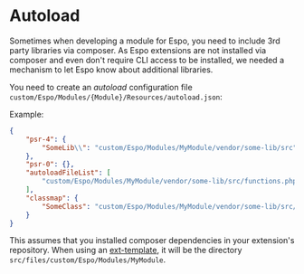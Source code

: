 # Autoload

Sometimes when developing a module for Espo, you need to include 3rd party libraries via composer. 
As Espo extensions are not installed via composer and even don't require CLI access to be installed, we needed a mechanism to let Espo know about additional libraries.

You need to create an *autoload* configuration file `custom/Espo/Modules/{Module}/Resources/autoload.json`:

Example:

```json
{
    "psr-4": {
        "SomeLib\\": "custom/Espo/Modules/MyModule/vendor/some-lib/src"
    },
    "psr-0": {},
    "autoloadFileList": [
        "custom/Espo/Modules/MyModule/vendor/some-lib/src/functions.php"
    ],
    "classmap": {
        "SomeClass": "custom/Espo/Modules/MyModule/vendor/some-lib/src/SomeClass.php"
    }
}
```


This assumes that you installed composer dependencies in your extension's repository. When using an [ext-template](https://github.com/espocrm/ext-template), it will be the directory `src/files/custom/Espo/Modules/MyModule`.
